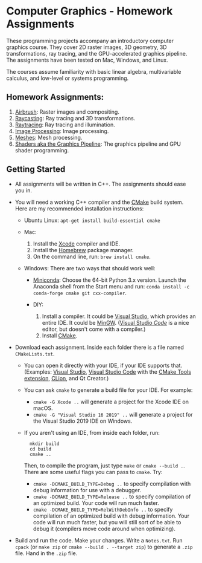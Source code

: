 Computer Graphics - Homework Assignments
========================================

These programming projects accompany an introductory computer graphics course.
They cover 2D raster images, 3D geometry, 3D transformations, ray tracing, and the GPU-accelerated graphics pipeline. The assignments have been tested on Mac, Windows, and Linux.

The courses assume familiarity with basic linear algebra, multivariable calculus, and low-level or systems programming.

Homework Assignments:
---------------------

1. [Airbrush](https://github.com/yig/graphics101-airbrush): Raster images and compositing.
2. [Raycasting](https://github.com/yig/graphics101-raycasting): Ray tracing and 3D transformations.
3. [Raytracing](https://github.com/yig/graphics101-raytracing): Ray tracing and illumination.
4. [Image Processing](https://github.com/yig/graphics101-imageprocessing): Image processing.
5. [Meshes](https://github.com/yig/graphics101-meshes): Mesh processing.
6. [Shaders aka the Graphics Pipeline](https://github.com/yig/graphics101-pipeline): The graphics pipeline and GPU shader programming.

Getting Started
---------------

* All assignments will be written in C++. The assignments should ease you in.

* You will need a working C++ compiler and the [CMake](https://cmake.org/) build system. Here are my recommended installation instructions:

    * Ubuntu Linux: `apt-get install build-essential cmake`

    * Mac:
    
        1. Install the [Xcode](https://itunes.apple.com/us/app/xcode/id497799835) compiler and IDE.
        2. Install the [Homebrew](https://brew.sh/) package manager.
        3. On the command line, run: `brew install cmake`.

    * Windows: There are two ways that should work well:

        * [Miniconda](https://docs.conda.io/en/latest/miniconda.html): Choose the 64-bit Python 3.x version. Launch the Anaconda shell from the Start menu and run: `conda install -c conda-forge cmake git cxx-compiler`.
        
        * DIY:
        
            1. Install a compiler. It could be [Visual Studio](https://visualstudio.microsoft.com/), which provides an entire IDE. It could be [MinGW](https://wiki.qt.io/MinGW). ([Visual Studio *Code*](https://code.visualstudio.com/) is a nice editor, but doesn't come with a compiler.)
            2. Install [CMake](https://cmake.org/).

* Download each assignment. Inside each folder there is a
file named `CMakeLists.txt`.

    * You can open it directly with your IDE, if your IDE supports that. (Examples: [Visual Studio](https://visualstudio.microsoft.com/vs/), [Visual Studio Code](https://code.visualstudio.com/) with the [CMake Tools extension](https://devblogs.microsoft.com/cppblog/cmake-tools-extension-for-visual-studio-code/), [CLion](https://www.jetbrains.com/clion/), and Qt Creator.)

    * You can ask `cmake` to generate a build file for your IDE. For example:
    
        * `cmake -G Xcode ..` will generate a project for the Xcode IDE on macOS.
        * `cmake -G "Visual Studio 16 2019" ..` will generate a project for the Visual Studio 2019 IDE on Windows.

    * If you aren't using an IDE, from inside each folder, run:
    
            mkdir build
            cd build
            cmake ..
        
        Then, to compile the program, just type `make` or `cmake --build .`. There are some useful flags you can pass to `cmake`. Try:
        
        * `cmake -DCMAKE_BUILD_TYPE=Debug ..` to specify compilation with debug information for use with a debugger.
        * `cmake -DCMAKE_BUILD_TYPE=Release ..` to specify compilation of an optimized build. Your code will run much faster.
        * `cmake -DCMAKE_BUILD_TYPE=RelWithDebInfo ..` to specify compilation of an optimized build with debug information. Your code will run much faster, but you will still sort of be able to debug it (compilers move code around when optimizing).

* Build and run the code. Make your changes. Write a `Notes.txt`. Run `cpack` (or `make zip` or `cmake --build . --target zip`) to generate a `.zip` file. Hand in the `.zip` file.
